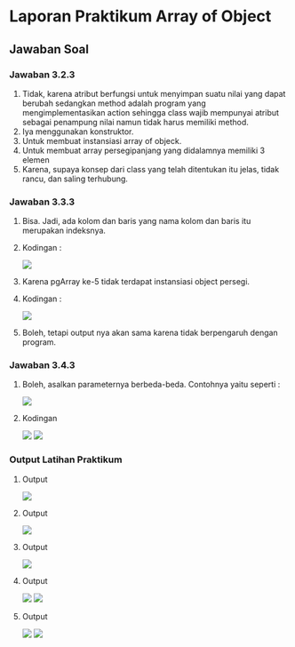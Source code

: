# Laporan Praktikum Array of Object

## Jawaban Soal

### Jawaban 3.2.3
1.	Tidak, karena atribut berfungsi untuk menyimpan suatu nilai yang dapat berubah sedangkan method adalah program yang mengimplementasikan action sehingga class wajib mempunyai atribut sebagai penampung nilai namun tidak harus memiliki method.
2.	Iya menggunakan konstruktor.
3.	Untuk membuat instansiasi array of objeck.
4.	Untuk membuat array persegipanjang yang didalamnya memiliki 3 elemen
5.	Karena, supaya konsep dari class yang telah ditentukan itu jelas, tidak rancu, dan saling terhubung.


### Jawaban 3.3.3
1.	Bisa. Jadi, ada kolom dan baris yang nama kolom dan baris itu merupakan indeksnya.
2.	Kodingan :

    <img src = "./SS/No2.jpg">
 
3.	Karena pgArray ke-5 tidak terdapat instansiasi object persegi.
4.	Kodingan :

    <img src = "./SS/No4.jpg">
 
5.	Boleh, tetapi output nya akan sama karena tidak berpengaruh dengan program.


### Jawaban 3.4.3 
1.	Boleh, asalkan parameternya berbeda-beda. Contohnya yaitu seperti : 

    <img src = "./SS/No1.jpg">
 
2.	Kodingan 
 
    <img src = "./SS/2class.jpg">

    <img src = "./SS/2main.jpg">

### Output Latihan Praktikum

1. 	Output

    <img src = "./SS/o1.jpg">
 
2.	Output

    <img src = "./SS/o2.jpg">
 
3.	Output

    <img src = "./SS/o3.jpg">
 
4.	Output

    <img src = "./SS/o4.jpg"> 
    <img src = "./SS/oo4.jpg">

5. Output

    <img src = "./SS/o4.jpg">
    <img src = "./SS/o5.jpg">
 
 
 

